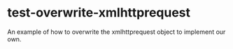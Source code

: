 # test-overwrite-xmlhttprequest
An example of how to overwrite the xmlhttprequest object to implement our own.
